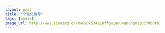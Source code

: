 ```yaml
---
layout: post
title: "个性化推荐"
tags: [comic]
image_url: http://ww1.sinaimg.cn/mw690/534218ffgw1eou4q8uhqmj20c70b8t93.jpg
---
```



